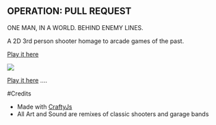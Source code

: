 ## OPERATION: PULL REQUEST

ONE MAN, IN A WORLD. BEHIND ENEMY LINES.

A 2D 3rd person shooter homage to arcade games of the past.

[Play it here](http://zombiebros.github.com/game-off-2012/)

[<img src="http://zombiebros.github.com/game-off-2012/resources/images/gameplay.png" />](http://zombiebros.github.com/game-off-2012/)

[Play it here](http://zombiebros.github.com/game-off-2012/)
....


#Credits

* Made with [CraftyJs](http://craftyjs.com/)
* All Art and Sound are remixes of classic shooters and garage bands